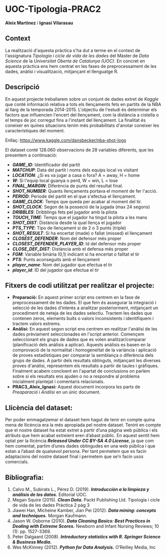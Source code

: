 # UOC-Tipologia-PRAC2

**Aleix Martínez** i **Ignasi Vilarasau**

## Context

La realització d'aquesta pràctica s'ha dut a terme en el context de l'assignatura _Tipologia i cicle de vida de les dades_ del Màster de _Data Science_ de la _Universitat Oberta de Catalunya (UOC)_.
En concret en aquesta pràctica ens hem centrat en les fases de preprocessament de les dades, anàlisi i visualització, mitjançant el llenguatge R. 

## Descripció

En aquest projecte treballarem sobre un conjunt de dades extret de _Kaggle_ que conté informació relativa a tots els llençaments fets en partits de la NBA al llarg de la temporada 2014-2015. L'objectiu de l'estudi és determinar els factors que influencien l'encert del llençament, com la distància a cistella o el temps de joc corregut fins a l'instant del llençament. La finalitat és coneixer en quines situacions tenim més probabilitats d'anotar coneixer les característiques del moment.

Enllaç: https://www.kaggle.com/dansbecker/nba-shot-logs

El dataset conté 128.060 observacions de 28 variables diferents, que les presentem a continuació:

  * **_GAME_ID_**: Identificador del partit
  * **_MATCHUP_**: Data del partit i noms dels equips local vs visitant
  * **_LOCATION_**: ¿Si es va jugar a casa o fora? A = away, H = home
  * **_W_**: Si l'equip local guanya o perd, W = win, L = lose
  * **_FINAL_MARGIN_**: Diferència de punts del resultat final.
  * **_SHOT_NUMBER_**: Quants llençaments portava el moment de fer l'acció.
  * **_PERIOD_**: Periode del partit en el que s'efectua el llençament.
  * **_GAME_CLOCK_**: Temps que queda per acabar al moment del tir.
  * **_SHOT_CLOCK_**: Segon de la posseció de la jugada (max 24 segons)
  * **_DRIBBLES_**: Dribblings fets pel jugador amb la pilota
  * **_TOUCH_TIME_**: Temps que el jugador ha tingut la pilota a les mans
  * **_SHOT_DIST_**: Distància desde la qual llença el jugador
  * **_PTS_TYPE_**: Tipo de llençament si de 2 o 3 punts (triple)
  * **_SHOT_RESULT_**: Si ha encertat (made) o fallat (missed) el llençament 
  * **_CLOSEST_DEFENDER_**: Nom del defensor més proper
  * **_CLOSEST_DEFENDER_PLAYER_ID_**: Id del defensor més proper
  * **_CLOSE_DEF_DIST_**: Distància amb el defensa més proper
  * **_FGM_**: Variable binària (0,1) indicant si ha encertat o falltat el tir
  * **_PTS_**: Punts aconseguits amb el llençament
  * **_player_name_**: Nom del jugador que efectua el tir
  * **_player_id_**: ID del jugador que efectua el tir

## Fitxers de codi utilitzat per realitzar el projecte:

* **Preparació:** En aquest primer script ens centrem en la fase de preprocessament de les dades. El que fem és assegurar la integració i selecció de les dades d’interès a analitzar posteriorment, mitjançant un procediment de neteja de les dades selectiu. Tractem les dades que contenen zeros, elements buits o valors inconsistents i identifiquem i tractem valors extrems.
* **Anàlisi:** En aquest segon script ens centrem en realitzar l'anàlisi de les dades prèviament seleccionades en l'script anterior. Començem seleccionant els grups de dades que es volen analitzar/comparar (planificació dels
anàlisis a aplicar). Aquests anàlisis es basen en la comprovació de la normalitat i homogeneïtat de la variància i aplicació de proves estadístiques per comparar la semblança o diferència dels grups de dades. A partir dels resultats obtinguts, mitjançant les diverses proves d'anàlisi, representem els resultats a partir de taules i gràfiques.
Finalment acabem concloent en l'apartat de conclusions on parlem sobre si els resultats ens ajuden o no a respondre al problema inicialment plantejat i comentaris relacionats.
* **PRAC3_Aleix_Ignasi:** Aquest document incorpora les parts de *Preaparació* i *Anàlisi* en un únic document.

## Llicència del dataset:

Per poder emmagatzemar el dataset hem hagut de tenir en compte quina mena de llicència era la més apropiada pel nostre dataset.
Tenint en compte que el nostre dataset ha estat extret a partir d’una pàgina web pública i els atributs que hem acabat extreient eren d’abast públic. En aquest sentit hem optat per la llicència **_Released Under CC BY-SA 4.0 License_**, ja que com hem comentat, partim d’unes dades obtingudes en una web púbilca i que estan a l’abast de qualsevol persona. Per tant permetem que es facin adaptacions del nostre dataset final i permetem que se’n facin usos comercials.

## Bibliografia:

1. Calvo M., Subirats L., Pérez D. (2019). **_Introducción a la limpieza y análisis de los datos._**
Editorial UOC.
2. Megan Squire (2015). **_Clean Data._** Packt Publishing Ltd.
Tipologia i cicle de vida de les dades Pràctica 2 pàg 3
3. Jiawei Han, Micheine Kamber, Jian Pei (2012). **_Data mining: concepts and techniques._**
Morgan Kaufmann.
4. Jason W. Osborne (2010). **_Data Cleaning Basics: Best Practices in Dealing with Extreme Scores._** Newborn and Infant Nursing Reviews; 10 (1): pp. 1527-3369.
5. Peter Dalgaard (2008). **_Introductory statistics with R. Springer Science & Business Media._**
6. Wes McKinney (2012). **_Python for Data Analysis._** O’Reilley Media, Inc
